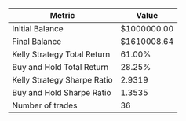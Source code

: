 | Metric | Value |
| --- | --- |
| Initial Balance | $1000000.00 |
| Final Balance | $1610008.64 |
| Kelly Strategy Total Return | 61.00% |
| Buy and Hold Total Return | 28.25% |
| Kelly Strategy Sharpe Ratio | 2.9319 |
| Buy and Hold Sharpe Ratio | 1.3535 |
| Number of trades | 36 |
